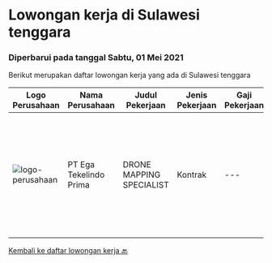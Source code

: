 
  # Lowongan kerja di Sulawesi tenggara

  ### Diperbarui pada tanggal Sabtu, 01 Mei 2021

  Berikut merupakan daftar lowongan kerja yang ada di Sulawesi tenggara

  |Logo Perusahaan | Nama Perusahaan | Judul Pekerjaan | Jenis Pekerjaan | Gaji Pekerjaan | Lokasi | Deskripsi | Tanggal diunggah | Pranala |
  | -------------- | --------------- | --------------- | --------- | --------- | -------------- | ------- | ----------- | ----------- |
  |![logo-perusahaan](https://image-service-cdn.seek.com.au/6d7bad54d4e7c9c60cf5785ff8cf959868a79d4c/ee4dce1061f3f616224767ad58cb2fc751b8d2dc)|PT Ega Tekelindo Prima|DRONE MAPPING SPECIALIST|Kontrak|---|Sulawesi Tenggara|Responsibilities: Able to operate drone for mapping area of Exploration and Production Experienced with mining software (Surpac, Whittle, Mine Sched,...|Senin, 26 April 2021|https://www.jobstreet.co.id/id/job/drone-mapping-specialist-3509937?token=0~dc6a7850-61ee-4df8-9c0f-14231c563ec2&sectionRank=1&jobId=jobstreet-id-job-3509937|


  [Kembali ke daftar lowongan kerja 🔙](../README.md#daftar-lowongan-kerja)
  